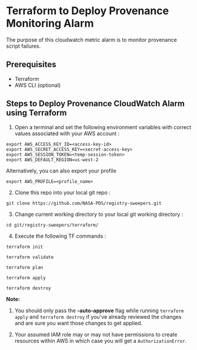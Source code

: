 # Terraform to Deploy Provenance Monitoring Alarm

The purpose of this cloudwatch metric alarm is to monitor provenance script failures.

## Prerequisites
- Terraform
- AWS CLI (optional)

## Steps to Deploy Provenance CloudWatch Alarm using Terraform

1. Open a terminal and set the following environment variables with correct values associated with your AWS account :

```shell
export AWS_ACCESS_KEY_ID=<access-key-id>
export AWS_SECRET_ACCESS_KEY=<secret-access-key>
export AWS_SESSION_TOKEN=<temp-session-token>
export AWS_DEFAULT_REGION=us-west-2
```

 Alternatively, you can also export your profile 

```
export AWS_PROFILE=<profile_name>
```

2. Clone this repo into your local git repo :

```
git clone https://github.com/NASA-PDS/registry-sweepers.git
```

3. Change current working directory to your local git working directory :

```
cd git/registry-sweepers/terraform/
```

4. Execute the following TF commands :

```
terraform init
```

```
terraform validate
```

```
terraform plan
```

```
terraform apply
```

```
terraform destroy
```

**Note:**

1. You should only pass the **-auto-approve** flag while running `terraform apply` and `terraform destroy` if you've already reviewed the changes and are sure you want those changes to get applied.

2. Your assumed IAM role may or may not have permissions to create resources within AWS in which case you will get a `AuthorizationError`.
